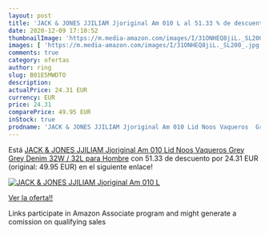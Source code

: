 ```yaml
---
layout: post
title: 'JACK & JONES JJILIAM Jjoriginal Am 010 L al 51.33 % de descuento'
date: 2020-12-09 17:10:52
thumbnailImage: 'https://m.media-amazon.com/images/I/31ONHEQ8jiL._SL200_.jpg'
images: [ 'https://m.media-amazon.com/images/I/31ONHEQ8jiL._SL200_.jpg' ]
comments: true
category: ofertas
author: ring
slug: B01E5MWDTO
description:
actualPrice: 24.31 EUR
currency: EUR
price: 24.31
comparePrice: 49.95 EUR
inStock: true
prodname: 'JACK & JONES JJILIAM Jjoriginal Am 010 Lid Noos Vaqueros  Grey  Grey Denim   32W / 32L para Hombre'
---
```


Está [JACK & JONES JJILIAM Jjoriginal Am 010 Lid Noos Vaqueros  Grey  Grey Denim   32W / 32L para Hombre](https://www.amazon.es/dp/B01E5MWDTO/?tag=tolees-21) con 51.33 de descuento por 24.31 EUR (original: 49.95 EUR) en el siguiente enlace!

[![JACK & JONES JJILIAM Jjoriginal Am 010 L](https://m.media-amazon.com/images/I/31ONHEQ8jiL._SL200_.jpg)](https://www.amazon.es/dp/B01E5MWDTO/?tag=tolees-21)

[Ver la oferta!!](https://www.amazon.es/dp/B01E5MWDTO/?tag=tolees-21)

Links participate in Amazon Associate program and might generate a comission on qualifying sales


